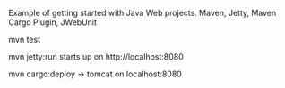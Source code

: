 Example of getting started with Java Web projects.
Maven, Jetty, Maven Cargo Plugin, JWebUnit


mvn test

mvn jetty:run starts up on http://localhost:8080

mvn cargo:deploy -> tomcat on localhost:8080